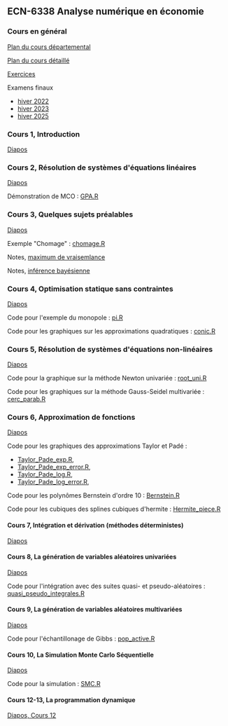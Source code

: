 ## ECN-6338 Analyse numérique en économie

### Cours en général

[Plan du cours départemental](docs/ECN6338A-A25-PC.pdf)

[Plan du cours détaillé](docs/Plan_detail_6338.pdf)

[Exercices](Exercices.pdf?raw=1)

Examens finaux

- [hiver 2022](docs/EF_6338_22.pdf)
- [hiver 2023](docs/EF_6338_23.pdf)
- [hiver 2025](docs/EF_6338_25.pdf)

### Cours 1, Introduction

[Diapos](docs/Dia_6338_1_Intro.pdf)

### Cours 2, Résolution de systèmes d'équations linéaires

[Diapos](docs/Dia_6338_2_LinEq.pdf)

Démonstration de MCO : [GPA.R](GPA.R)

### Cours 3, Quelques sujets préalables

[Diapos](docs/Dia_6338_3_Preal.pdf)

Exemple "Chomage" : [chomage.R](chomage.R)

Notes, [maximum de vraisemlance](docs/likelihood.html)

Notes, [inférence bayésienne](docs/Bayesian.html)

### Cours 4, Optimisation statique sans contraintes

[Diapos](docs/Dia_6338_4_OptStat.pdf)

Code pour l'exemple du monopole : [pi.R](pi.R)

Code pour les graphiques sur les approximations quadratiques : [conic.R](conic.R)

### Cours 5, Résolution de systèmes d'équations non-linéaires

[Diapos](docs/Dia_6338_5_NonlinEq.pdf)

Code pour la graphique sur la méthode Newton univariée : [root_uni.R](root_uni.R)

Code pour les graphiques sur la méthode Gauss-Seidel multivariée : [cerc_parab.R](cerc_parab.R)

### Cours 6, Approximation de fonctions

[Diapos](docs/Dia_6338_6_Approx.pdf)

Code pour les graphiques des approximations Taylor et Padé :

- [Taylor_Pade_exp.R](Taylor_Pade_exp.R),
- [Taylor_Pade_exp_error.R](Taylor_Pade_exp_error.R),
- [Taylor_Pade_log.R](Taylor_Pade_log.R),
- [Taylor_Pade_log_error.R](Taylor_Pade_log_error.R),

Code pour les polynômes Bernstein d'ordre 10 : [Bernstein.R](Bernstein.R)

Code pour les cubiques des splines cubiques d'hermite : [Hermite_piece.R](Hermite_piece.R)

#### Cours 7, Intégration et dérivation (méthodes déterministes)

[Diapos](docs/Dia_6338_7_IntegDet.pdf)

#### Cours 8, La génération de variables aléatoires univariées

[Diapos](docs/Dia_6338_8_UniRand.pdf)

Code pour l'intégration avec des suites quasi- et pseudo-aléatoires :
[quasi_pseudo_integrales.R](quasi_pseudo_integrales.R)

#### Cours 9, La génération de variables aléatoires multivariées

[Diapos](docs/Dia_6338_9_MultiRand.pdf)

Code pour l'échantillonage de Gibbs : [pop_active.R](pop_active.R)

#### Cours 10, La Simulation Monte Carlo Séquentielle

[Diapos](docs/Dia_6338_10_SMC.pdf)

Code pour la simulation : [SMC.R](SMC.R)

#### Cours 12-13, La programmation dynamique

[Diapos, Cours 12](docs/Dia_6338_12_DP.pdf)
